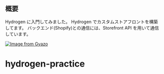 ## 概要

Hydrogen に入門してみました。
Hydrogen でカスタムストアフロントを構築してます。
バックエンド(Shopify)との通信には、Storefront API を用いて通信しています。

[![Image from Gyazo](https://i.gyazo.com/ee50c572b2bc30fcb2da69f2ecbb335c.gif)](https://gyazo.com/ee50c572b2bc30fcb2da69f2ecbb335c)
# hydrogen-practice
